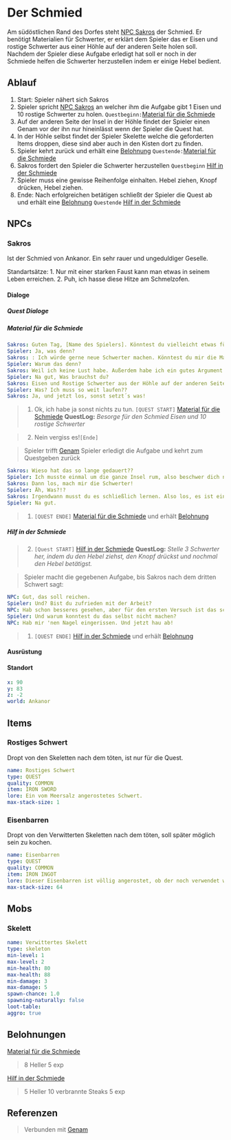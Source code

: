 # Der Schmied

Am südöstlichen Rand des Dorfes steht [NPC Sakros](#Sakros) der Schmied. Er benötigt Materialien für Schwerter, er erklärt dem Spieler das er Eisen und rostige Schwerter aus einer Höhle auf der anderen Seite holen soll.
Nachdem der Spieler diese Aufgabe erledigt hat soll er noch in der Schmiede helfen die Schwerter herzustellen indem er einige Hebel bedient.

## Ablauf

1. Start: Spieler nähert sich Sakros
2. Spieler spricht [NPC Sakros](#Sakros) an welcher ihm die Aufgabe gibt 1 Eisen und 10 rostige Schwerter zu holen. `Questbeginn:`[Material für die Schmiede](#Material-für-die-Schmiede)
3. Auf der anderen Seite der Insel in der Höhle findet der Spieler einen Genam vor der ihn nur hineinlässt wenn der Spieler die Quest hat.
4. In der Höhle selbst findet der Spieler Skelette welche die geforderten Items droppen, diese sind aber auch in den Kisten dort zu finden.
5. Spieler kehrt zurück und erhält eine [Belohnung](#Belohnung) `Questende:`[Material für die Schmiede](#Material-für-die-Schmiede)
6. Sakros fordert den Spieler die Schwerter herzustellen `Questbeginn` [Hilf in der Schmiede](#Hilf-in-der-Schmiede)
7. Spieler muss eine gewisse Reihenfolge einhalten. Hebel ziehen, Knopf drücken, Hebel ziehen.
8. Ende: Nach erfolgreichen betätigen schließt der Spieler die Quest ab und erhält eine [Belohnung](#Belohnung) `Questende` [Hilf in der Schmiede](#Hilf-in-der-Schmiede)

## NPCs

### Sakros

Ist der Schmied von Ankanor. Ein sehr rauer und ungeduldiger Geselle.

Standartsätze:
    1. Nur mit einer starken Faust kann man etwas in seinem Leben erreichen.
    2. Puh, ich hasse diese Hitze am Schmelzofen.
    
#### Dialoge

##### Quest Dialoge

##### Material für die Schmiede

```yml
Sakros: Guten Tag, [Name des Spielers]. Könntest du vielleicht etwas für mich erledigen?
Spieler: Ja, was denn?
Sakros: : Ich würde gerne neue Schwerter machen. Könntest du mir die Materialien bringen?
Spieler: Warum das denn?
Sakros: Weil ich keine Lust habe. Außerdem habe ich ein gutes Argument: Eine Faust. 
Spieler: Na gut, Was brauchst du?
Sakros: Eisen und Rostige Schwerter aus der Höhle auf der anderen Seite des Dorfes.
Spieler: Was? Ich muss so weit laufen??
Sakros: Ja, und jetzt los, sonst setzt´s was!
```
> 1. Ok, ich habe ja sonst nichts zu tun. 
`[QUEST START]` [Material für die Schmiede](#Material-für-die-Schmiede)
**QuestLog:** *Besorge für den Schmied Eisen und 10 rostige Schwerter*

> 2. Nein vergiss es!`[Ende]`


> Spieler trifft [Genam](../3-skelette-in-der-hoehle/README.md)
> Spieler erledigt die Aufgabe und kehrt zum Questgeben zurück


```yml
Sakros: Wieso hat das so lange gedauert??
Spieler: Ich musste einmal um die ganze Insel rum, also beschwer dich nicht!
Sakros: Dann los, mach mir die Schwerter!
Spieler: Äh, Was?!?
Sakros: Irgendwann musst du es schließlich lernen. Also los, es ist einfach: Zieh den Hebel, drück den Knopf und betätige den Hebel erneut.
Spieler: Na gut.
```
> 1. `[QUEST ENDE]` [Material für die Schmiede](#Material-für-die-Schmiede) und erhält [Belohnung](#Belohnung)

##### Hilf in der Schmiede

> 2. `[Quest START]` [Hilf in der Schmiede](#Hilf-in-der-Schmiede)
**QuestLog:** *Stelle 3 Schwerter her, indem du den Hebel ziehst, den Knopf drückst und nochmal den Hebel betätigst.*

> Spieler macht die gegebenen Aufgabe, bis Sakros nach dem dritten Schwert sagt:

```yml
NPC: Gut, das soll reichen.
Spieler: Und? Bist du zufrieden mit der Arbeit?
NPC: Hab schon besseres gesehen, aber für den ersten Versuch ist das schon recht gut.
Spieler: Und warum konntest du das selbst nicht machen?
NPC: Hab mir 'nen Nagel eingerissen. Und jetzt hau ab!
```

> 1. `[QUEST ENDE]` [Hilf in der Schmiede](#Hilf-in-der-Schmiede) und erhält [Belohnung](#Belohnung)


#### Ausrüstung

#### Standort

```yml
x: 90
y: 83
z: -2
world: Ankanor
```

## Items

### Rostiges Schwert

Dropt von den Skeletten nach dem töten, ist nur für die Quest.

```yml
name: Rostiges Schwert
type: QUEST
quality: COMMON
item: IRON SWORD
lore: Ein vom Meersalz angerostetes Schwert.
max-stack-size: 1
```

### Eisenbarren

Dropt von den Verwitterten Skeletten nach dem töten, soll später möglich sein zu kochen.

```yml
name: Eisenbarren
type: QUEST
quality: COMMON
item: IRON INGOT
lore: Dieser Eisenbarren ist völlig angerostet, ob der noch verwendet werden kann ist fraglich.
max-stack-size: 64
```

## Mobs

### Skelett

```yml
name: Verwittertes Skelett
type: skeleton
min-level: 1
max-level: 2
min-health: 80
max-health: 88
min-damage: 3
max-damage: 5
spawn-chance: 1.0
spawning-naturally: false
loot-table: 
aggro: true
```

## Belohnungen

[Material für die Schmiede](#Material-für-die-Schmiede)
> 8 Heller
> 5 exp

[Hilf in der Schmiede](#Hilf-in-der-Schmiede)
> 5 Heller
> 10 verbrannte Steaks
> 5 exp

## Referenzen

> Verbunden mit [Genam](../3-skelette-in-der-hoehle/README.md)
